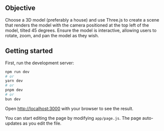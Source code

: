 ## Objective

Choose a 3D model (preferably a house) and use Three.js to create a scene that renders the model with the camera positioned at the top left of the model, tilted 45 degrees. Ensure the model is interactive, allowing users to rotate, zoom, and pan the model as they wish.

## Getting started

First, run the development server:

```bash
npm run dev
# or
yarn dev
# or
pnpm dev
# or
bun dev
```

Open [http://localhost:3000](http://localhost:3000) with your browser to see the result.

You can start editing the page by modifying `app/page.js`. The page auto-updates as you edit the file.
